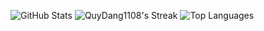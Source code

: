 ![GitHub Stats](https://github-readme-stats.vercel.app/api?username=QuyDang1108&show_icons=true&theme=default) 
![QuyDang1108's Streak](https://github-readme-streak-stats.herokuapp.com/?user=QuyDang1108&theme=default&hide_border=false) 
![Top Languages](https://github-readme-stats.vercel.app/api/top-langs/?username=QuyDang1108&langs_count=5&theme=default&show_icons=true)
